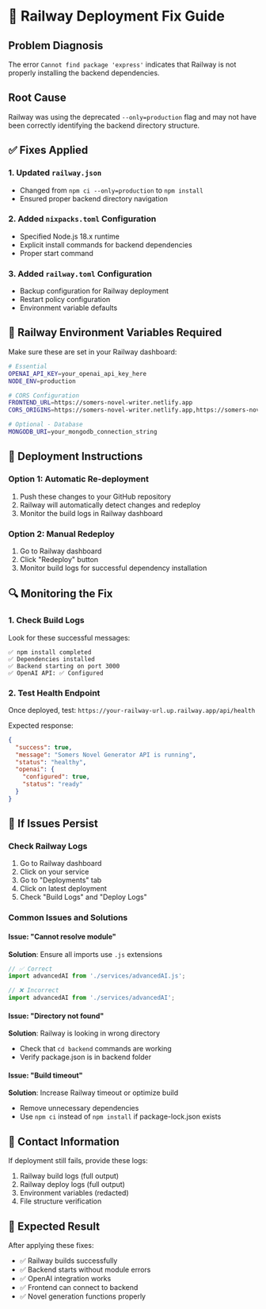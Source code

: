 # 🚀 Railway Deployment Fix Guide

## Problem Diagnosis
The error `Cannot find package 'express'` indicates that Railway is not properly installing the backend dependencies.

## Root Cause
Railway was using the deprecated `--only=production` flag and may not have been correctly identifying the backend directory structure.

## ✅ Fixes Applied

### 1. Updated `railway.json`
- Changed from `npm ci --only=production` to `npm install`
- Ensured proper backend directory navigation

### 2. Added `nixpacks.toml` Configuration
- Specified Node.js 18.x runtime
- Explicit install commands for backend dependencies
- Proper start command

### 3. Added `railway.toml` Configuration
- Backup configuration for Railway deployment
- Restart policy configuration
- Environment variable defaults

## 🔧 Railway Environment Variables Required

Make sure these are set in your Railway dashboard:

```bash
# Essential
OPENAI_API_KEY=your_openai_api_key_here
NODE_ENV=production

# CORS Configuration
FRONTEND_URL=https://somers-novel-writer.netlify.app
CORS_ORIGINS=https://somers-novel-writer.netlify.app,https://somers-novel-generator.netlify.app

# Optional - Database
MONGODB_URI=your_mongodb_connection_string
```

## 🚀 Deployment Instructions

### Option 1: Automatic Re-deployment
1. Push these changes to your GitHub repository
2. Railway will automatically detect changes and redeploy
3. Monitor the build logs in Railway dashboard

### Option 2: Manual Redeploy
1. Go to Railway dashboard
2. Click "Redeploy" button
3. Monitor build logs for successful dependency installation

## 🔍 Monitoring the Fix

### 1. Check Build Logs
Look for these successful messages:
```
✅ npm install completed
✅ Dependencies installed
✅ Backend starting on port 3000
✅ OpenAI API: ✅ Configured
```

### 2. Test Health Endpoint
Once deployed, test: `https://your-railway-url.up.railway.app/api/health`

Expected response:
```json
{
  "success": true,
  "message": "Somers Novel Generator API is running",
  "status": "healthy",
  "openai": {
    "configured": true,
    "status": "ready"
  }
}
```

## 🐛 If Issues Persist

### Check Railway Logs
1. Go to Railway dashboard
2. Click on your service
3. Go to "Deployments" tab
4. Click on latest deployment
5. Check "Build Logs" and "Deploy Logs"

### Common Issues and Solutions

#### Issue: "Cannot resolve module"
**Solution**: Ensure all imports use `.js` extensions
```javascript
// ✅ Correct
import advancedAI from './services/advancedAI.js';

// ❌ Incorrect
import advancedAI from './services/advancedAI';
```

#### Issue: "Directory not found"
**Solution**: Railway is looking in wrong directory
- Check that `cd backend` commands are working
- Verify package.json is in backend folder

#### Issue: "Build timeout"
**Solution**: Increase Railway timeout or optimize build
- Remove unnecessary dependencies
- Use `npm ci` instead of `npm install` if package-lock.json exists

## 📱 Contact Information

If deployment still fails, provide these logs:
1. Railway build logs (full output)
2. Railway deploy logs (full output)
3. Environment variables (redacted)
4. File structure verification

## 🎯 Expected Result

After applying these fixes:
- ✅ Railway builds successfully
- ✅ Backend starts without module errors
- ✅ OpenAI integration works
- ✅ Frontend can connect to backend
- ✅ Novel generation functions properly
